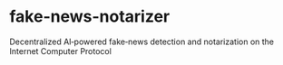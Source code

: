 # fake-news-notarizer
Decentralized AI‑powered fake‑news detection and notarization on the Internet Computer Protocol
